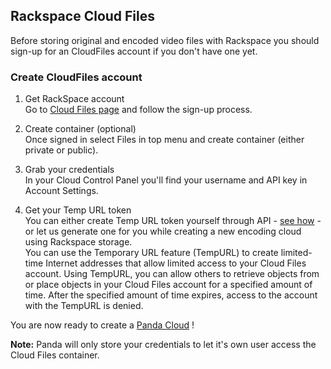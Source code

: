## Rackspace Cloud Files

Before storing original and encoded video files with Rackspace you should sign-up for an CloudFiles account if you don't have one yet.

### Create CloudFiles account

1.  Get RackSpace account</br>
    Go to [Cloud Files page](http://www.rackspace.com/cloud/files/) and follow the sign-up process.
    
2.  Create container (optional)</br>
    Once signed in select Files in top menu and create container (either private or public).

2.  Grab your credentials</br>
    In your Cloud Control Panel you'll find your username and API key in Account Settings.

3.  Get your Temp URL token</br>
    You can either create Temp URL token yourself through API - [see how](http://docs.rackspace.com/files/api/v1/cf-devguide/content/Create_TempURL-d1a444.html) - or let us generate one for you while creating a new encoding cloud using Rackspace storage.</br>
    You can use the Temporary URL feature (TempURL) to create limited-time Internet addresses that allow limited access to your Cloud Files account. Using TempURL, you can allow others to retrieve objects from or place objects in your Cloud Files account for a specified amount of time. After the specified amount of time expires, access to the account with the TempURL is denied.

You are now ready to create a [Panda Cloud](https://app.pandastream.com/#/new) !

<aside class="notice">
  <strong>Note:</strong>
   Panda will only store your credentials to let it's own user access the Cloud Files container.
</aside>
